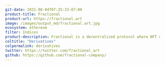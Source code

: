 ```yaml
---
git-date: 2021-08-04T07:35:33-07:00
product-title: Fractional
product-url: https://fractional.art
image: /images/output_md/fractional.art.jpg
ecosystem: ethereum
filter: Indices
product-description: Fractional is a decentralized protocol where NFT owners can mint tokenized fractional ownership of their NFTs
coltitle: "Derivatives"
colpermalink: derivatives
twitter: https://twitter.com/fractional_art
github: https://github.com/fractional-company/
---
```

